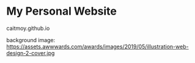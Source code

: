 # My Personal Website
caitmoy.github.io

background image: https://assets.awwwards.com/awards/images/2019/05/illustration-web-design-2-cover.jpg
